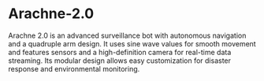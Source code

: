 # Arachne-2.0
Arachne 2.0 is an advanced surveillance bot with autonomous navigation and a quadruple arm design. It uses sine wave values for smooth movement and features sensors and a high-definition camera for real-time data streaming. Its modular design allows easy customization for disaster response and environmental monitoring.
